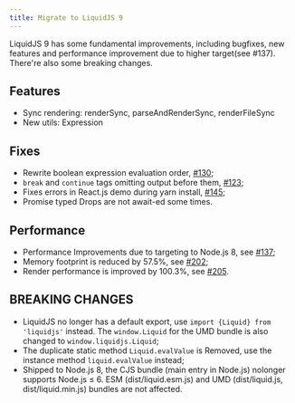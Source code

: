 ```yaml
---
title: Migrate to LiquidJS 9
---
```


LiquidJS 9 has some fundamental improvements, including bugfixes, new features and performance improvement due to higher target(see #137). There're also some breaking changes.

## Features

* Sync rendering: renderSync, parseAndRenderSync, renderFileSync
* New utils: Expression

## Fixes

* Rewrite boolean expression evaluation order, [#130](https://github.com/harttle/liquidjs/issues/130);
* `break` and `continue` tags omitting output before them, [#123](https://github.com/harttle/liquidjs/issues/123);
* Fixes errors in React.js demo during yarn install, [#145](https://github.com/harttle/liquidjs/issues/145);
* Promise typed Drops are not await-ed some times.

## Performance

* Performance Improvements due to targeting to Node.js 8, see [#137](https://github.com/harttle/liquidjs/issues/137);
* Memory footprint is reduced by 57.5%, see [#202](https://github.com/harttle/liquidjs/pull/202);
* Render performance is improved by 100.3%, see [#205](https://github.com/harttle/liquidjs/pull/205).

## BREAKING CHANGES

* LiquidJS no longer has a default export, use `import {Liquid} from 'liquidjs'` instead. The `window.Liquid` for the UMD bundle is also changed to `window.liquidjs.Liquid`;
* The duplicate static method `Liquid.evalValue` is Removed, use the instance method `liquid.evalValue` instead;
* Shipped to Node.js 8, the CJS bundle (main entry in Node.js) nolonger supports Node.js &leq; 6. ESM (dist/liquid.esm.js) and UMD (dist/liquid.js, dist/liquid.min.js) bundles are not affected.